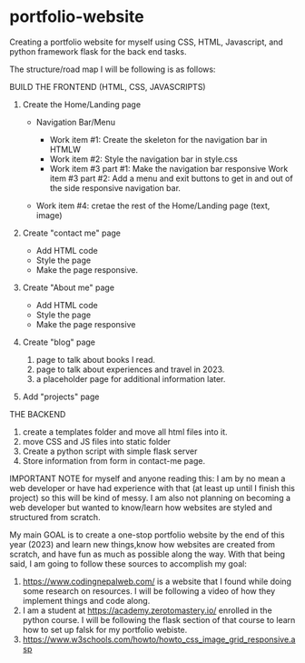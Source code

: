 # portfolio-website

Creating a portfolio website for myself using CSS, HTML, Javascript, and python framework flask for the back end tasks.

The structure/road map I will be following is as follows:

BUILD THE FRONTEND (HTML, CSS, JAVASCRIPTS)

1. Create the Home/Landing page

   - Navigation Bar/Menu

     - Work item #1: Create the skeleton for the navigation bar in HTMLW
     - Work item #2: Style the navigation bar in style.css
     - Work item #3 part #1: Make the navigation bar responsive
       Work item #3 part #2: Add a menu and exit buttons to get in and out of the side responsive navigation bar.

   - Work item #4: cretae the rest of the Home/Landing page (text, image)

2. Create "contact me" page

   - Add HTML code
   - Style the page
   - Make the page responsive.

3. Create "About me" page

   - Add HTML code
   - Style the page
   - Make the page responsive

4. Create "blog" page

   1. page to talk about books I read.
   2. page to talk about experiences and travel in 2023.
   3. a placeholder page for additional information later.

5. Add "projects" page


THE BACKEND
1) create a templates folder and move all html
   files into it.
2) move CSS and JS files into static folder
3) Create a python script with simple flask server
4) Store information from form in contact-me page.

IMPORTANT NOTE for myself and anyone reading this: I am by no mean a web developer or have had experience with that (at least up until I finish this project) so this will be kind of messy. I am also not planning on becoming a web developer but wanted to know/learn how websites are styled and structured from scratch.

My main GOAL is to create a one-stop portfolio website by the end of this year (2023) and learn new things,know how websites are created from scratch, and have fun as much as possible along the way.
With that being said, I am going to follow these sources to accomplish my goal:

1. https://www.codingnepalweb.com/ is a website that I found while doing some research on resources. I will be following a video of how
   they implement things and code along.
2. I am a student at https://academy.zerotomastery.io/ enrolled in the python course. I will be following the flask section of that course
   to learn how to set up falsk for my portfolio webiste.
3. https://www.w3schools.com/howto/howto_css_image_grid_responsive.asp

